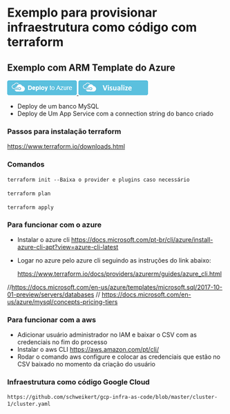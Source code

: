 # Exemplo para provisionar infraestrutura como código com terraform

## Exemplo com ARM Template do Azure

<a href="https://portal.azure.com/#create/Microsoft.Template/uri/https%3A%2F%2Fraw.githubusercontent.com%2Fsergioprates%2Fexemplo-terraform%2Fmaster%2Fazure-arm%2Fazuredeploy.json" target="_blank">
<img src="https://raw.githubusercontent.com/Azure/azure-quickstart-templates/master/1-CONTRIBUTION-GUIDE/images/deploytoazure.png"/>
</a><a href="http://armviz.io/#/?load=https%3A%2F%2Fraw.githubusercontent.com%2Fsergioprates%2Fexemplo-terraform%2Fmaster%2Fazure-arm%2Fazuredeploy.json" target="_blank">
<img src="https://raw.githubusercontent.com/Azure/azure-quickstart-templates/master/1-CONTRIBUTION-GUIDE/images/visualizebutton.png"/>
</a>

* Deploy de um banco MySQL
* Deploy de Um App Service com a connection string do banco criado


### Passos para instalação terraform

https://www.terraform.io/downloads.html


### Comandos

    terraform init --Baixa o provider e plugins caso necessário

    terraform plan

    terraform apply

### Para funcionar com o azure

* Instalar o azure cli https://docs.microsoft.com/pt-br/cli/azure/install-azure-cli-apt?view=azure-cli-latest
* Logar no azure pelo azure cli seguindo as instruções do link abaixo:

    https://www.terraform.io/docs/providers/azurerm/guides/azure_cli.html

    
//https://docs.microsoft.com/en-us/azure/templates/microsoft.sql/2017-10-01-preview/servers/databases
// https://docs.microsoft.com/en-us/azure/mysql/concepts-pricing-tiers

### Para funcionar com a aws

* Adicionar usuário administrador no IAM e baixar o CSV com as credenciais no fim do processo
* Instalar o aws CLI https://aws.amazon.com/pt/cli/
* Rodar o comando aws configure e colocar as credenciais que estão no CSV baixado no momento da criação do usuário

### Infraestrutura como código Google Cloud

    https://github.com/schweikert/gcp-infra-as-code/blob/master/cluster-1/cluster.yaml


